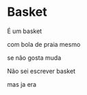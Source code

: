 # Basket
É um basket

com bola de praia mesmo

se não gosta muda

Não sei escrever basket

mas ja era
